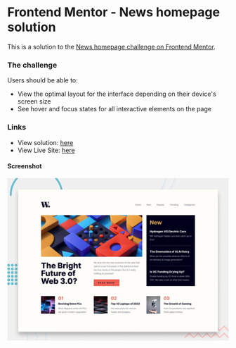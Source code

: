 # Frontend Mentor - News homepage solution

This is a solution to the [News homepage challenge on Frontend Mentor](https://www.frontendmentor.io/challenges/news-homepage-H6SWTa1MFl).

### The challenge

Users should be able to:

- View the optimal layout for the interface depending on their device's screen size
- See hover and focus states for all interactive elements on the page

### Links

- View solution: [here](https://github.com/Ejiro-Frances/news-hompage-main.git)
- View Live Site: [here](https://ejiro-frances.github.io/news-hompage-main/)

#### Screenshot

![Design preview for the News homepage coding challenge](./design/desktop-preview.jpg)
